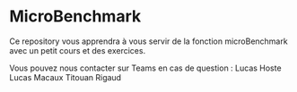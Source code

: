# MicroBenchmark

Ce repository vous apprendra à vous servir de la fonction microBenchmark avec un petit cours et des exercices. 

Vous pouvez nous contacter sur Teams en cas de question : 
Lucas Hoste
Lucas Macaux
Titouan Rigaud
